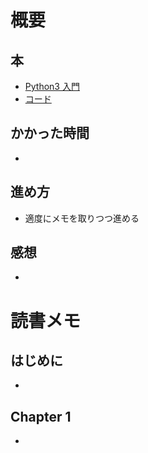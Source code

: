 # 概要

## 本

- [Python3 入門](https://qiita.com/KatsunoriNakamura/items/b465b0cf05b1b7fd4975)
- [コード]()

## かかった時間

-

## 進め方

- 適度にメモを取りつつ進める

## 感想

-


# 読書メモ

## はじめに

-

## Chapter 1

-